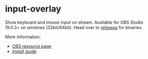 # input-overlay
Show keyboard and mouse input on stream.
Available for OBS Studio 19.0.3+ on windows (32bit/64bit).
Head over to [releases](https://github.com/univrsal/input-overlay/releases) for binaries.

More Information:
- [OBS resource page](https://obsproject.com/forum/resources/input-overlay.552/)
- [Install guide](https://vimeo.com/229296849)
